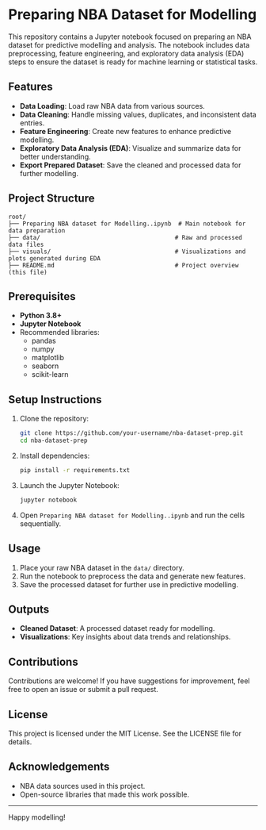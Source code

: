 # Preparing NBA Dataset for Modelling

This repository contains a Jupyter notebook focused on preparing an NBA dataset for predictive modelling and analysis. The notebook includes data preprocessing, feature engineering, and exploratory data analysis (EDA) steps to ensure the dataset is ready for machine learning or statistical tasks.

## Features

- **Data Loading**: Load raw NBA data from various sources.
- **Data Cleaning**: Handle missing values, duplicates, and inconsistent data entries.
- **Feature Engineering**: Create new features to enhance predictive modelling.
- **Exploratory Data Analysis (EDA)**: Visualize and summarize data for better understanding.
- **Export Prepared Dataset**: Save the cleaned and processed data for further modelling.

## Project Structure

```
root/
├── Preparing NBA dataset for Modelling..ipynb  # Main notebook for data preparation
├── data/                                      # Raw and processed data files
├── visuals/                                   # Visualizations and plots generated during EDA
├── README.md                                  # Project overview (this file)
```

## Prerequisites

- **Python 3.8+**
- **Jupyter Notebook**
- Recommended libraries:
  - pandas
  - numpy
  - matplotlib
  - seaborn
  - scikit-learn

## Setup Instructions

1. Clone the repository:
   ```bash
   git clone https://github.com/your-username/nba-dataset-prep.git
   cd nba-dataset-prep
   ```

2. Install dependencies:
   ```bash
   pip install -r requirements.txt
   ```

3. Launch the Jupyter Notebook:
   ```bash
   jupyter notebook
   ```

4. Open `Preparing NBA dataset for Modelling..ipynb` and run the cells sequentially.

## Usage

1. Place your raw NBA dataset in the `data/` directory.
2. Run the notebook to preprocess the data and generate new features.
3. Save the processed dataset for further use in predictive modelling.

## Outputs

- **Cleaned Dataset**: A processed dataset ready for modelling.
- **Visualizations**: Key insights about data trends and relationships.

## Contributions

Contributions are welcome! If you have suggestions for improvement, feel free to open an issue or submit a pull request.

## License

This project is licensed under the MIT License. See the LICENSE file for details.

## Acknowledgements

- NBA data sources used in this project.
- Open-source libraries that made this work possible.

---

Happy modelling!
